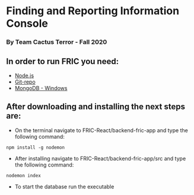 # Finding and Reporting Information Console
### By Team Cactus Terror - Fall 2020 

## In order to run FRIC you need: 

- [Node.js](https://nodejs.org/en/) 
- [Git-repo](https://github.com/lagutierrez13/FRIC-React)
- [MongoDB - Windows](https://fastdl.mongodb.org/windows/mongodb-windows-x86_64-4.4.2-signed.msi)

## After downloading and installing the next steps are:

- On the terminal navigate to FRIC-React/backend-fric-app and type the following command:
```
npm install -g nodemon

```
- After installing navigate to FRIC-React/backend-fric-app/src and type the following command:
```
nodemon index
```

- To start the database run the executable

